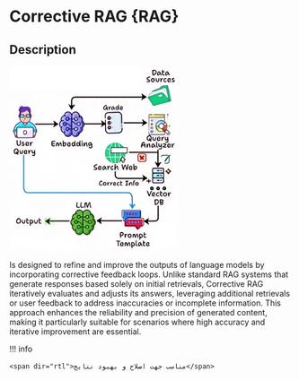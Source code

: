 # Corrective RAG {RAG}

## Description

![](corrective_rag/diagram.png)

Is designed to refine and improve the outputs of language models by incorporating corrective feedback loops.
Unlike standard RAG systems that generate responses based solely on initial retrievals, Corrective RAG iteratively evaluates and adjusts its answers, leveraging additional retrievals or user feedback to address inaccuracies or incomplete information.
This approach enhances the reliability and precision of generated content, making it particularly suitable for scenarios where high accuracy and iterative improvement are essential.

!!! info

    <span dir="rtl">مناسب جهت اصلاح و بهبود نتایج</span>
